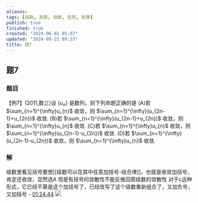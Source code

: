```yaml
---
aliases: 
tags: [高数, 真题, 级数, 性质, 犹豫]
publish: true
finished: true
created: "2024-06-01 05:07"
updated: "2024-09-22 09:33"
title: 题7
---
```

## 题7 
### 题目 
【例7】(2011,数三)设 $\{ u_{n} \}$ 是数列，则下列命题正确的是 
(A)若 $\sum_{n=1}^{\infty}u_{n}$ 收敛，则 $\sum_{n=1}^{\infty}(u_{2n-1}+u_{2n})$ 收敛. 
(B)若 $\sum_{n=1}^{\infty}(u_{2n-1}+u_{2n})$ 收敛，则 $\sum_{n=1}^{\infty}u_{n}$ 收敛. 
(C)若 $\sum_{n=1}^{\infty}u_{n}$ 收敛，则 $\sum_{n=1}^{\infty}(u_{2n-1}-u_{2n})$ 收敛. 
(D)若 $\sum_{n=1}^{\infty}(u_{2n-1}-u_{2n})$ 收敛，则 $\sum_{n=1}^{\infty}u_{n}$ 收敛.
### 解
级数里看见括号要想[[级数可以在其中任意加括号-结合律]]，也就是收敛加括号，肯定还收敛，显然选A
但是有括号的敛散性不能反推回原级数的敛散性 
对于c这种形式，它已经不算是这个加括号了，已经改写了这个级数重新组合了，又加负号，又加括号 - [01:24:44](https://www.youtube.com/watch?v=FXtzz2jg16Q&t=5084#t=1:24:44.03) 
![](https://img.hwenyi.live/202405192038335.webp)
